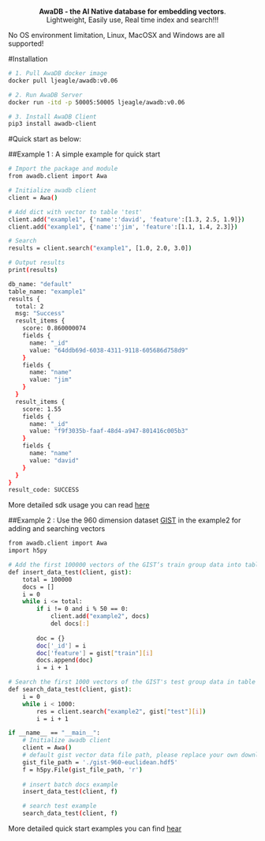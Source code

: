 <p align="center">
    <b>AwaDB - the AI Native database for embedding vectors</b>. <br />
    Lightweight, Easily use, Real time index and search!!!
</p>

No OS environment limitation, Linux, MacOSX and Windows are all supported!

#Installation 
```bash
# 1. Pull AwaDB docker image
docker pull ljeagle/awadb:v0.06

# 2. Run AwaDB Server
docker run -itd -p 50005:50005 ljeagle/awadb:v0.06

# 3. Install AwaDB Client
pip3 install awadb-client
```

#Quick start as below:

##Example 1 : A simple example for quick start
```bash
# Import the package and module
from awadb.client import Awa

# Initialize awadb client
client = Awa()

# Add dict with vector to table 'test'
client.add("example1", {'name':'david', 'feature':[1.3, 2.5, 1.9]})
client.add("example1", {'name':'jim', 'feature':[1.1, 1.4, 2.3]})

# Search
results = client.search("example1", [1.0, 2.0, 3.0])

# Output results
print(results)

db_name: "default"
table_name: "example1"
results {
  total: 2
  msg: "Success"
  result_items {
    score: 0.860000074
    fields {
      name: "_id"
      value: "64ddb69d-6038-4311-9118-605686d758d9"
    }
    fields {
      name: "name"
      value: "jim"
    }
  }
  result_items {
    score: 1.55
    fields {
      name: "_id"
      value: "f9f3035b-faaf-48d4-a947-801416c005b3"
    }
    fields {
      name: "name"
      value: "david"
    }
  }
}
result_code: SUCCESS

```

More detailed sdk usage you can read [here](https://github.com/awa-ai/awadb/blob/main/clients/awadb/client.py)

##Example 2 : Use the 960 dimension dataset [GIST](http://corpus-texmex.irisa.fr/) in the example2 for adding and searching vectors
```bash
from awadb.client import Awa
import h5py

# Add the first 100000 vectors of the GIST‘s train group data into table example2  
def insert_data_test(client, gist):
    total = 100000
    docs = []
    i = 0
    while i <= total:
        if i != 0 and i % 50 == 0:
            client.add("example2", docs)
            del docs[:]
                
        doc = {}
        doc['_id'] = i
        doc['feature'] = gist["train"][i]
        docs.append(doc)
        i = i + 1

# Search the first 1000 vectors of the GIST's test group data in table example2 
def search_data_test(client, gist):
    i = 0
    while i < 1000:
        res = client.search("example2", gist["test"][i])
        i = i + 1

if __name__ == "__main__":
    # Initialize awadb client
    client = Awa()
    # default gist vector data file path, please replace your own downloaded gist data path
    gist_file_path = './gist-960-euclidean.hdf5'
    f = h5py.File(gist_file_path, 'r')
    
    # insert batch docs example
    insert_data_test(client, f)

    # search test example
    search_data_test(client, f)
```

More detailed quick start examples you can find [hear](https://github.com/awa-ai/awadb/blob/main/tests/test_awadb_client.py)
